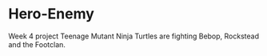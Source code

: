 # Hero-Enemy
Week 4 project
Teenage Mutant Ninja Turtles are fighting Bebop, Rockstead and the Footclan.
